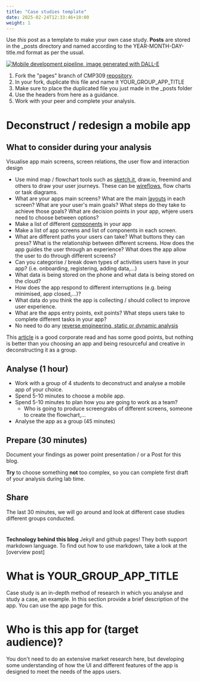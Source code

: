 ```yaml
---
title: "Case studies template"
date: 2025-02-24T12:33:46+10:00
weight: 1
---
```



Use *this* post as a template to make your own case study.
**Posts** are stored in the _posts directory and named according to the YEAR-MONTH-DAY-title.md format as per the usual.


[![Mobile development pipeline, image generated with DALL-E](/images/CaseTemplate/mobileDevJourneyAIGen.png)](https://maxim-gorin.medium.com/case-study-from-idea-to-launch-of-a-mobile-application-7119bbbfa504)
1. Fork the "pages" branch of CMP309 [repository](https://github.com/Mehrpouya/CMP309/tree/pages).
2. In your fork, duplicate this file and name it YOUR_GROUP_APP_TITLE
3. Make sure to place the duplicated file you just made in the _posts folder
3. Use the headers from here as a guidance.
4. Work with your peer and complete your analysis.

# Deconstruct / redesign a mobile app
## What to consider during your analysis
Visualise app main screens, screen relations, the user flow and interaction design

  - Use mind map / flowchart tools such as [sketch.it](https://www.sketch.com/), draw.io, freemind and others to draw your user journeys. These can be [wireflows](https://www.nngroup.com/articles/wireflows/), flow charts or task diagrams.
  - What are your apps main screens? What are the main [layouts](https://developer.android.com/design/ui/mobile/guides/layout-and-content/layout-basics) in each screen? What are your user's main goals? What steps do they take to achieve those goals? What are decision points in your app, whjere users need to choose between options?  
  - Make a list of different [components](https://developer.android.com/design/ui/mobile/guides/components/material-overview) in your app
  - Make a list of app screens and list of components in each screen.
  - What are different paths your users can take? What buttons they can press? What is the relationship between different screens. How does the app guides the user through an experience? What does the app allow the user to do through different screens?
  - Can you categorise / break down types of activities users have in your app? (i.e. onboarding, registering, adding data,...)
  - What data is being stored on the phone and what data is being stored on the cloud?
  - How does the app respond to different interruptions (e.g. being minimised, app closed,...)?
  - What data do you think the app is collecting / should collect to improve user experience.
  - What are the apps entry points, exit points? What steps users take to complete different tasks in your app?
  - No need to do any [reverse engineering, static or dynamic analysis](https://alanbavosa.medium.com/reversing-mobile-apps-the-silent-threat-of-static-analysis-blog-1a9e46a653af)

  This [article](https://www.nngroup.com/articles/user-journeys-vs-user-flows/) is a good corporate read and has some good points, but nothing is better than you choosing an app and being resourceful and creative in deconstructing it as a group.


## Analyse (1 hour)

- Work with a group of 4 students to deconstruct and analyse a mobile app of your choice.
- Spend 5-10 minutes to choose a mobile app.
- Spend 5-10 minutes to plan how you are going to work as a team?
  - Who is going to produce screengrabs of different screens, someone to create the flowchart,...
- Analyse the app as a group (45 minutes)

## Prepare (30 minutes)

Document your findings as power point presentation / or a Post for this blog.

**Try** to choose something **not** too complex, so you can complete first draft of your analysis during lab time.

## Share
The last 30 minutes, we will go around and look at different case studies different groups conducted.


#
**Technology behind this blog**
Jekyll and github pages! They both support markdown language. To find out how to use markdown, take a look at the [overview post]

# What is YOUR_GROUP_APP_TITLE
Case study is an in-depth method of research in which you analyse and study a case, an example. In this section provide a brief description of the app. You can use the app page for this.

# Who is this app for (target audience)?  
You don't need to do an extensive market research here, but developing some understanding of how the UI and different features of the app is designed to meet the needs of the apps users.
